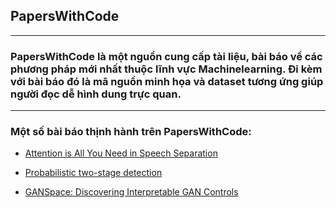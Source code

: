 ## **PapersWithCode**

--------
### **PapersWithCode** là một nguồn cung cấp tài liệu, bài báo về các phương pháp mới nhất thuộc lĩnh vực Machinelearning. Đi kèm với bài báo đó là mã nguồn minh họa và dataset tương ứng giúp người đọc dễ hình dung trực quan.
-------

### **Một số bài báo thịnh hành trên PapersWithCode**:
- [Attention is All You Need in Speech Separation](https://paperswithcode.com/paper/attention-is-all-you-need-in-speech)

- [Probabilistic two-stage detection](https://paperswithcode.com/paper/probabilistic-two-stage-detection)

- [GANSpace: Discovering Interpretable GAN Controls](https://paperswithcode.com/paper/ganspace-discovering-interpretable-gan)